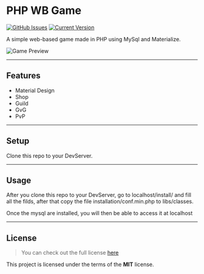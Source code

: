 PHP WB Game
============
[![GitHub Issues](https://img.shields.io/github/issues/joaovescudero/Projeto.svg)](https://github.com/joaovescudero/Projeto/issues) [![Current Version](https://img.shields.io/badge/version-0.0.9-green.svg)](https://github.com/joaovescudero/Projeto)

A simple web-based game made in PHP using MySql and Materialize.

![Game Preview](http://i.imgur.com/sGgXoMV.png)

---

## Features
- Material Design
- Shop
- Guild
- GvG
- PvP

---

## Setup
Clone this repo to your DevServer.

---

## Usage
After you clone this repo to your DevServer, go to localhost/install/ and fill all the filds, after that copy the file installation/conf.min.php to libs/classes.

Once the mysql are installed, you will then be able to access it at localhost

---

## License
>You can check out the full license [here](https://github.com/joaovescudero/Projeto/blob/master/LICENSE.md)

This project is licensed under the terms of the **MIT** license.
